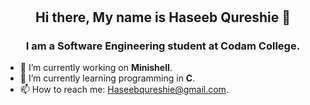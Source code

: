 # <h2 align="center">Hi there, My name is Haseeb Qureshie 👋</h2>   

<h3 align="center">I am a Software Engineering student at Codam College.</h3>

- 🔭 I’m currently working on __Minishell__.
- 🌱 I’m currently learning programming in __C__.
- 📫 How to reach me: Haseebqureshie@gmail.com.

<!-- ![Github stats](https://github-readme-stats.vercel.app/api?username=AtibQur&theme=highcontrast&show_icons=true&count_private=true) -->
<!-- ![Top Languages Card](https://github-readme-stats.vercel.app/api/top-langs/?username=AtibQur) -->
<!--
**AtibQur/AtibQur** is a ✨ _special_ ✨ repository because its `README.md` (this file) appears on your GitHub profile.

Here are some ideas to get you started:

- 🔭 I’m currently working on ...
- 🌱 I’m currently learning ...
- 👯 I’m looking to collaborate on ...
- 🤔 I’m looking for help with ...
- 💬 Ask me about ...
- 📫 How to reach me: ...
- 😄 Pronouns: ...
- ⚡ Fun fact: ...
-->
